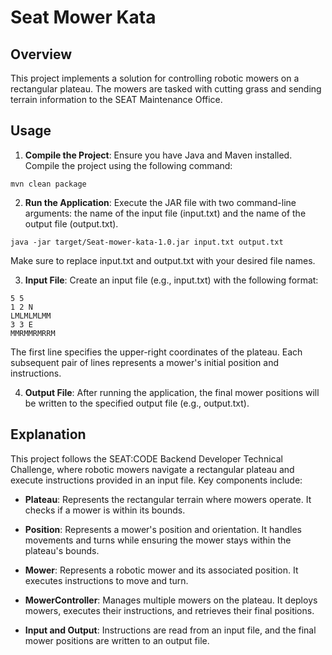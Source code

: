 # Seat Mower Kata

## Overview

This project implements a solution for controlling robotic mowers on a rectangular plateau. The mowers are tasked with cutting grass and sending terrain information to the SEAT Maintenance Office.

## Usage

1. **Compile the Project**: Ensure you have Java and Maven installed. Compile the project using the following command:

```shell
mvn clean package
```

2. **Run the Application**: Execute the JAR file with two command-line arguments: the name of the input file (input.txt) and the name of the output file (output.txt).

```shell
java -jar target/Seat-mower-kata-1.0.jar input.txt output.txt
```
Make sure to replace input.txt and output.txt with your desired file names.

3. **Input File**: Create an input file (e.g., input.txt) with the following format:
```
5 5
1 2 N
LMLMLMLMM
3 3 E
MMRMMRMRRM
```
The first line specifies the upper-right coordinates of the plateau. Each subsequent pair of lines represents a mower's initial position and instructions.

4. **Output File**: After running the application, the final mower positions will be written to the specified output file (e.g., output.txt).

## Explanation

This project follows the SEAT:CODE Backend Developer Technical Challenge, where robotic mowers navigate a rectangular plateau and execute instructions provided in an input file. Key components include:

- **Plateau**: Represents the rectangular terrain where mowers operate. It checks if a mower is within its bounds.

- **Position**: Represents a mower's position and orientation. It handles movements and turns while ensuring the mower stays within the plateau's bounds.

- **Mower**: Represents a robotic mower and its associated position. It executes instructions to move and turn.

- **MowerController**: Manages multiple mowers on the plateau. It deploys mowers, executes their instructions, and retrieves their final positions.

- **Input and Output**: Instructions are read from an input file, and the final mower positions are written to an output file.
